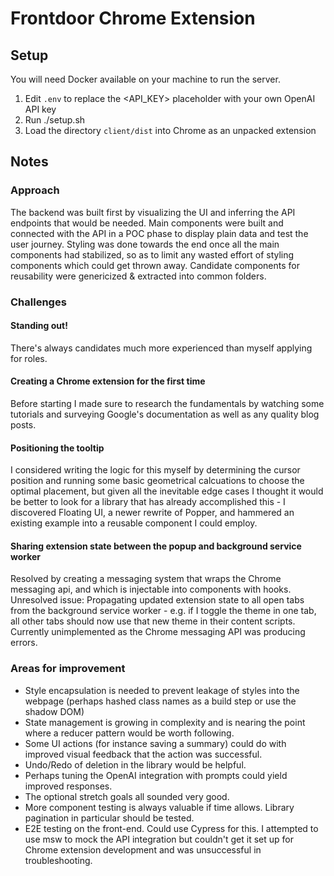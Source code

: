 # Frontdoor Chrome Extension

## Setup

You will need Docker available on your machine to run the server.

1. Edit `.env` to replace the <API_KEY> placeholder with your own OpenAI API key
2. Run ./setup.sh
3. Load the directory `client/dist` into Chrome as an unpacked extension


## Notes

### Approach
The backend was built first by visualizing the UI and inferring the API endpoints that would be needed.
Main components were built and connected with the API in a POC phase to display plain data and test the user journey.
Styling was done towards the end once all the main components had stabilized, so as to limit any wasted effort of styling components which could get thrown away.
Candidate components for reusability were genericized & extracted into common folders.


### Challenges

#### Standing out!
There's always candidates much more experienced than myself applying for roles.

#### Creating a Chrome extension for the first time
Before starting I made sure to research the fundamentals by watching some tutorials and surveying Google's documentation as well as any quality blog posts.


#### Positioning the tooltip
I considered writing the logic for this myself by determining the cursor position and running some basic geometrical calcuations to choose the optimal placement, but given all the inevitable edge cases I thought it would be better to look for a library that has already accomplished this - I discovered Floating UI, a newer rewrite of Popper, and hammered an existing example into a reusable component I could employ.


#### Sharing extension state between the popup and background service worker
Resolved by creating a messaging system that wraps the Chrome messaging api, and which is injectable into components with hooks.
Unresolved issue: Propagating updated extension state to all open tabs from the background service worker - e.g. if I toggle the theme in one tab, all other tabs should now use that new theme in their content scripts. Currently unimplemented as the Chrome messaging API was producing errors.


### Areas for improvement
* Style encapsulation is needed to prevent leakage of styles into the webpage (perhaps hashed class names as a build step or use the shadow DOM)
* State management is growing in complexity and is nearing the point where a reducer pattern would be worth following.
* Some UI actions (for instance saving a summary) could do with improved visual feedback that the action was successful.  
* Undo/Redo of deletion in the library would be helpful.  
* Perhaps tuning the OpenAI integration with prompts could yield improved responses.
* The optional stretch goals all sounded very good.  
* More component testing is always valuable if time allows. Library pagination in particular should be tested.  
* E2E testing on the front-end. Could use Cypress for this. I attempted to use msw to mock the API integration but couldn't get it set up for Chrome extension development and was unsuccessful in troubleshooting.
